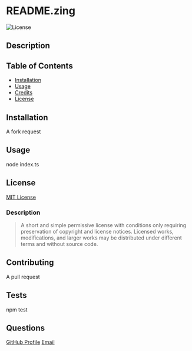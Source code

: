 
  # README.zing

  ![License](https://img.shields.io/badge/license-MIT-green)

  ## Description

  ## Table of Contents
  * [Installation](#installation)
  * [Usage](#usage)
  * [Credits](#credits)
  * [License](#license)

  ## Installation
  A fork request

  ## Usage
  node index.ts

  ## License
  [MIT License](https://choosealicense.com/licenses/mit/)
  ### Description
  >A short and simple permissive license with conditions only requiring preservation of copyright and license notices. Licensed works, modifications, and larger works may be distributed under different terms and without source code.

  ## Contributing
  A pull request

  ## Tests
  npm test

  ## Questions
  [GitHub Profile](https://github.com/jcorum11)
  [Email](jacob.w.corum@gmail.com)
